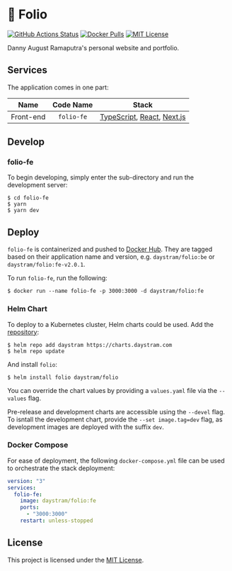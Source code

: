 # :bookmark_tabs: Folio

[![GitHub Actions Status](https://github.com/daystram/folio/actions/workflows/dev.yml/badge.svg)](https://github.com/daystram/folio/actions/workflows/dev.yml)
[![Docker Pulls](https://img.shields.io/docker/pulls/daystram/folio)](https://hub.docker.com/r/daystram/folio)
[![MIT License](https://img.shields.io/github/license/daystram/folio)](https://github.com/daystram/folio/blob/master/LICENSE)

Danny August Ramaputra's personal website and portfolio.

## Services

The application comes in one part:

| Name      | Code Name  | Stack                                                                                                        |
| --------- | :--------: | ------------------------------------------------------------------------------------------------------------ |
| Front-end | `folio-fe` | [TypeScript](https://www.typescriptlang.org/), [React](https://reactjs.org/), [Next.js](https://nextjs.org/) |

## Develop

### folio-fe

To begin developing, simply enter the sub-directory and run the development server:

```shell
$ cd folio-fe
$ yarn
$ yarn dev
```

## Deploy

`folio-fe` is containerized and pushed to [Docker Hub](https://hub.docker.com/r/daystram/folio). They are tagged based on their application name and version, e.g. `daystram/folio:be` or `daystram/folio:fe-v2.0.1`.

To run `folio-fe`, run the following:

```console
$ docker run --name folio-fe -p 3000:3000 -d daystram/folio:fe
```

### Helm Chart

To deploy to a Kubernetes cluster, Helm charts could be used. Add the [repository](https://charts.daystram.com):

```shell
$ helm repo add daystram https://charts.daystram.com
$ helm repo update
```

And install `folio`:

```shell
$ helm install folio daystram/folio
```

You can override the chart values by providing a `values.yaml` file via the `--values` flag.

Pre-release and development charts are accessible using the `--devel` flag. To isntall the development chart, provide the `--set image.tag=dev` flag, as development images are deployed with the suffix `dev`.

### Docker Compose

For ease of deployment, the following `docker-compose.yml` file can be used to orchestrate the stack deployment:

```yaml
version: "3"
services:
  folio-fe:
    image: daystram/folio:fe
    ports:
      - "3000:3000"
    restart: unless-stopped
```

## License

This project is licensed under the [MIT License](https://github.com/daystram/folio/blob/master/LICENSE).
